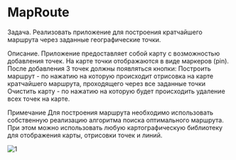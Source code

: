 # MapRoute
Задача.
Реализовать приложение для построения кратчайшего маршрута через заданные географические точки.

Описание.
Приложение предоставляет собой карту с возможностью добавления точек. На карте точки отображаются в виде маркеров (pin). 
После добавления 3 точек должны появляться кнопки: 
Построить маршрут - по нажатию на которую происходит отрисовка на карте кратчайшего маршрута, проходящего через все заданные точки
Очистить карту - по нажатию на которую будет происходить удаление всех точек на карте.

Примечание
Для построения маршрута необходимо использовать собственную реализацию алгоритма поиска оптимального маршрута. 
При этом можно использовать любую картографическую библиотеку для отображения карты, отрисовки точек и линий.

![1](https://user-images.githubusercontent.com/97618068/229596105-61b3d2cf-7025-4b76-9fd7-cb8d159064de.gif)
